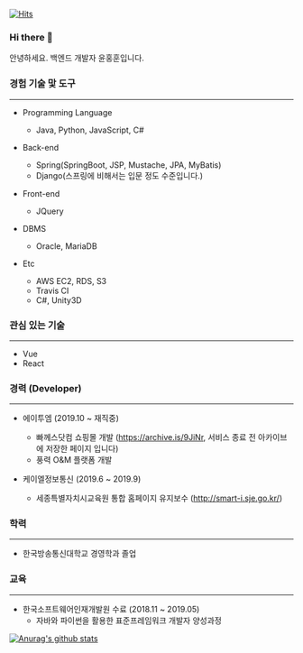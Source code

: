 [![Hits](https://hits.seeyoufarm.com/api/count/incr/badge.svg?url=https%3A%2F%2Fgithub.com%2Fharpuria)](https://hits.seeyoufarm.com)

### Hi there 👋
안녕하세요. 백엔드 개발자 윤홍훈입니다.

### 경험 기술 맟 도구
----
+ Programming Language
  + Java, Python, JavaScript, C#
  
+ Back-end
  + Spring(SpringBoot, JSP, Mustache, JPA, MyBatis)
  + Django(스프링에 비해서는 입문 정도 수준입니다.) 

+ Front-end
  + JQuery

+ DBMS
  + Oracle, MariaDB
  
+ Etc
  + AWS EC2, RDS, S3
  + Travis CI
  + C#, Unity3D
  

### 관심 있는 기술
---
+ Vue
+ React


### 경력 (Developer)
----
+ 에이투엠 (2019.10 ~ 재직중)
  + 빠께스닷컴 쇼핑몰 개발 (https://archive.is/9JiNr, 서비스 종료 전 아카이브에 저장한 페이지 입니다)
  + 풍력 O&M 플랫폼 개발
  
+ 케이엘정보통신 (2019.6 ~ 2019.9)
  + 세종특별자치시교육원 통합 홈페이지 유지보수 (http://smart-i.sje.go.kr/)


### 학력
----
+ 한국방송통신대학교 경영학과 졸업


### 교육
----
+ 한국소프트웨어인재개발원 수료 (2018.11 ~ 2019.05)
  + 자바와 파이썬을 활용한 표준프레임워크 개발자 양성과정

  
[![Anurag's github stats](https://github-readme-stats.vercel.app/api?username=harpuria)](https://github.com/anuraghazra/github-readme-stats)
